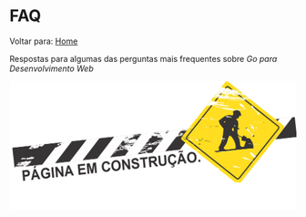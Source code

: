 # FAQ
Voltar para: [Home](../README.md)

Respostas para algumas das perguntas mais frequentes sobre _Go para Desenvolvimento Web_  


![Building](../assets/building.png)